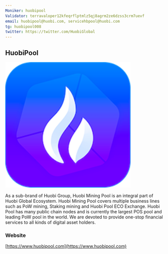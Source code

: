 ```yaml
---
Moniker: huobipool
Validator: terravaloper12kfeqrflptmlz5qj8agrm2ze6dzss3crm7uevf 
email: huobipool@huobi.com, servicehbpool@huobi.com
tg: huobipool008
twitter: https://twitter.com/HuobiGlobal
---
```


## HuobiPool

![huobipool](./huobipool.png)

As a sub-brand of Huobi Group, Huobi Mining Pool is an integral part of Huobi Global Ecosystem. 
Huobi Mining Pool covers multiple business lines such as PoW mining, Staking mining and Huobi Pool ECO Exchange. 
Huobi Pool has many public chain nodes and is currently the largest POS pool and leading PoW pool in the world. 
We are devoted to provide one-stop financial services to all kinds of digital asset holders. 

### Website

[https://www.huobipool.com](https://www.huobipool.com)


